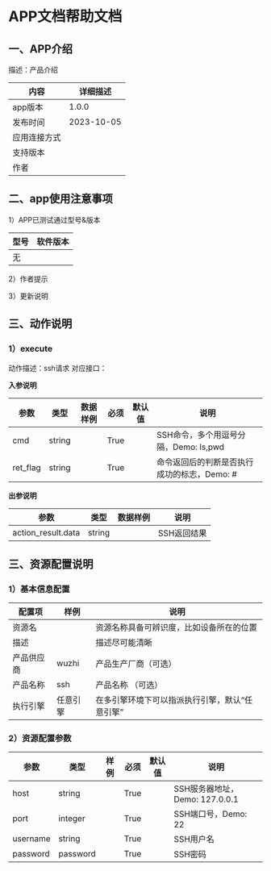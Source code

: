
# APP文档帮助文档

## 一、APP介绍


描述：产品介绍  


| 内容 | 详细描述 |
| ---- | ------ |
| app版本      | 1.0.0 |
| 发布时间     | 2023-10-05|10:54:06 |
| 应用连接方式  |  |
| 支持版本     |  |
| 作者        |  |

## 二、app使用注意事项

1）APP已测试通过型号&版本

| 型号   | 软件版本  |
| ----- | ------- |
| 无 |  |

2）作者提示
> 
> 

3）更新说明
> 
>


## 三、动作说明

### 1）execute
动作描述：ssh请求
对应接口：

**入参说明**

| 参数  | 类型 | 数据样例 | 必须 | 默认值 | 说明   |
| ---- | ----- | ---- | ---- | ---- | ---- |
| cmd |  string  |  | True |  |  SSH命令，多个用逗号分隔，Demo: ls,pwd  |
| ret_flag |  string  |  | True |  |  命令返回后的判断是否执行成功的标志，Demo: #  |

**出参说明**    

| 参数  | 类型   | 数据样例  | 说明 |
| ---- | ----- | ------- | ---- |  
| action_result.data |  string  |  |  SSH返回结果  |

## 三、资源配置说明

###  1）基本信息配置

| 配置项     | 样例                  | 说明                                           |
| ---------- | --------------------- | ---------------------------------------------- |
| 资源名     |     | 资源名称具备可辨识度，比如设备所在的位置       |
| 描述       |  | 描述尽可能清晰              |
| 产品供应商 |  wuzhi | 产品生产厂商（可选）        |
| 产品名称   |  ssh  | 产品名称 （可选）    |
| 执行引擎   | 任意引擎  | 在多引擎环境下可以指派执行引擎，默认“任意引擎” |
        
### 2）资源配置参数

| 参数 | 类型 | 样例 | 必须 | 默认值 | 说明 |
| ---- | ---- | ---- | ---- | ------ | ---- |
| host | string |  |  True  |        |  SSH服务器地址，Demo: 127.0.0.1 |
| port | integer |  |  True  |        |  SSH端口号，Demo: 22 |
| username | string |  |  True  |        |  SSH用户名 |
| password | password |  |  True  |        |  SSH密码 |
